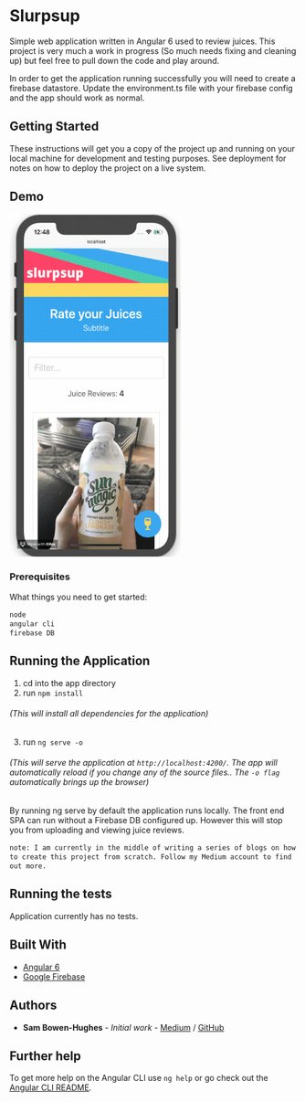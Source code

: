 # Slurpsup

Simple web application written in Angular 6 used to review juices. This project is very much a work in progress (So much needs fixing and cleaning up) but feel free to pull down the code and play around. 

In order to get the application running successfully you will need to create a firebase datastore. Update the environment.ts file with your firebase config and the app should work as normal.

## Getting Started

These instructions will get you a copy of the project up and running on your local machine for development and testing purposes. See deployment for notes on how to deploy the project on a live system.

## Demo

<div>
    <img src="demo.gif" width="300" height="600" />
</div>


### Prerequisites

What things you need to get started:

```
node
angular cli
firebase DB
```

## Running the Application
1. cd into the app directory
2. run `npm install` 
###### (This will install all dependencies for the application)
3. run `ng serve -o` 
###### (This will serve the application at `http://localhost:4200/`. The app will automatically reload if you change any of the source files.. The `-o flag` automatically brings up the browser)

By running ng serve by default the application runs locally. The front end SPA can run without a Firebase DB configured up. However this will stop you from uploading and viewing juice reviews.

```
note: I am currently in the middle of writing a series of blogs on how to create this project from scratch. Follow my Medium account to find out more. 
```
## Running the tests

Application currently has no tests.

## Built With

* [Angular 6](https://angular.io/) 
* [Google Firebase](https://firebase.google.com/?gclid=CjwKCAjwtuLrBRAlEiwAPVcZBmlGAQYDka1HlZdu5OyuUj1v6Lkm9D0i4Tljhfb4KYyCUekabz_dbxoCgTgQAvD_BwE) 


## Authors

* **Sam Bowen-Hughes** - *Initial work* - [Medium](https://medium.com/@sambowenhughes) / [GitHub](https://github.com/sambowenhughes)


## Further help

To get more help on the Angular CLI use `ng help` or go check out the [Angular CLI README](https://github.com/angular/angular-cli/blob/master/README.md).